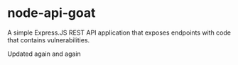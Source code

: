 # node-api-goat
A simple Express.JS REST API application that exposes endpoints with code that contains vulnerabilities.

Updated again and again
